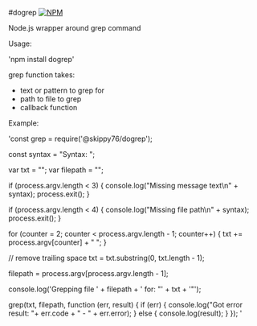 #dogrep
[![NPM](https://nodei.co/npm/@skippy76/dogrep.png?downloads=true&stars=true)](https://nodei.co/npm/@skippy76/dogrep/)

Node.js wrapper around grep command

Usage:

'npm install dogrep'

grep function takes:

- text or pattern to grep for
- path to file to grep
- callback function

Example:

'const grep = require('@skippy76/dogrep');

const syntax = "Syntax: <test to grep> <file path>";

var txt = "";
var filepath = "";

if (process.argv.length < 3) {
        console.log("Missing message text\n" + syntax);
        process.exit();
}

if (process.argv.length < 4) {
        console.log("Missing file path\n" + syntax);
        process.exit();
}

for (counter = 2; counter < process.argv.length - 1; counter++) {
        txt += process.argv[counter] + " ";
}

// remove trailing space
txt = txt.substring(0, txt.length - 1);

filepath = process.argv[process.argv.length - 1];

console.log('Grepping file ' + filepath + ' for: "' + txt + '"');

grep(txt, filepath, function (err, result) {
        if (err) {
                console.log("Got error result: "+ err.code + " - " + err.error);
        } else {
                console.log(result);
        }
});
'

